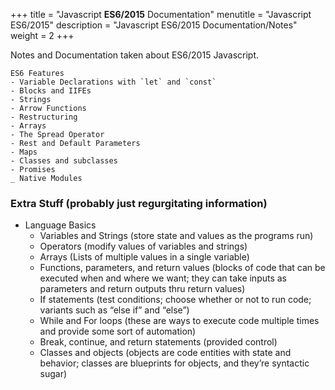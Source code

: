 +++
title = "Javascript **ES6/2015** Documentation"
menutitle = "Javascript ES6/2015"
description = "Javascript ES6/2015 Documentation/Notes"
weight = 2
+++

Notes and Documentation taken about ES6/2015 Javascript.

```
ES6 Features
- Variable Declarations with `let` and `const`
- Blocks and IIFEs
- Strings
- Arrow Functions
- Restructuring
- Arrays
- The Spread Operator
- Rest and Default Parameters
- Maps
- Classes and subclasses
- Promises
_ Native Modules
```

### Extra Stuff (probably just regurgitating information)
- Language Basics
    - Variables and Strings (store state and values as the programs run)
    - Operators (modify values of variables and strings)
    - Arrays (Lists of multiple values in a single variable)
    - Functions, parameters, and return values (blocks of code that can be executed when and where we want; they can take inputs as parameters and return outputs thru return values)
    - If statements (test conditions; choose whether or not to run code; variants such as “else if” and “else”)
    - While and For loops (these are ways to execute code multiple times and provide some sort of automation)
    - Break, continue, and return statements (provided control)
    - Classes and objects (objects are code entities with state and behavior; classes are blueprints for objects, and they’re syntactic sugar)

